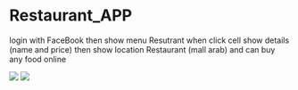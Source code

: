 # Restaurant_APP
login with FaceBook then show menu Resutrant when click cell show details (name and price) then show location Restaurant (mall arab) and can buy any food online 

<img src="/Login-With-Facebook.gif">
 
 <img src="/Location.gif">
 

